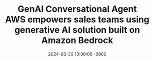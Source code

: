 ---
title: >-
    <strong>GenAI Conversational Agent</strong> <br>
    AWS empowers sales teams using generative AI solution built on Amazon Bedrock <br>
date: 2024-03-30 10:00:00 -0800
---